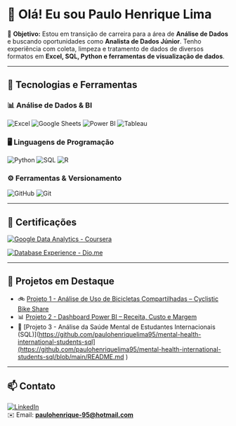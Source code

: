 # 👋 Olá! Eu sou Paulo Henrique Lima

🎯 **Objetivo:** Estou em transição de carreira para a área de **Análise de Dados** e buscando oportunidades como **Analista de Dados Júnior**. Tenho experiência com coleta, limpeza e tratamento de dados de diversos formatos em **Excel, SQL, Python e ferramentas de visualização de dados**.

---

## 🚀 Tecnologias e Ferramentas

### 📊 **Análise de Dados & BI**
![Excel](https://img.shields.io/badge/Excel-217346?style=for-the-badge&logo=microsoft-excel&logoColor=white)
![Google Sheets](https://img.shields.io/badge/Google%20Sheets-34A853?style=for-the-badge&logo=googlesheets&logoColor=white)
![Power BI](https://img.shields.io/badge/Power%20BI-F2C811?style=for-the-badge&logo=powerbi&logoColor=black)
![Tableau](https://img.shields.io/badge/Tableau-E97627?style=for-the-badge&logo=tableau&logoColor=white)

### 🖥 **Linguagens de Programação**
![Python](https://img.shields.io/badge/Python-3776AB?style=for-the-badge&logo=python&logoColor=white)
![SQL](https://img.shields.io/badge/SQL-4479A1?style=for-the-badge&logo=postgresql&logoColor=white)
![R](https://img.shields.io/badge/R-276DC3?style=for-the-badge&logo=r&logoColor=white)

### ⚙️ **Ferramentas & Versionamento**
![GitHub](https://img.shields.io/badge/GitHub-181717?style=for-the-badge&logo=github&logoColor=white)
![Git](https://img.shields.io/badge/Git-F05032?style=for-the-badge&logo=git&logoColor=white)

---

## 📜 Certificações
[![Google Data Analytics - Coursera](https://img.shields.io/badge/Google%20Data%20Analytics-Coursera-2A73CC?style=for-the-badge&logo=Coursera&logoColor=white)](https://www.coursera.org/account/accomplishments/specialization/certificate/BR1E3LSTNLZF)

[![Database Experience - Dio.me](https://img.shields.io/badge/Database%20Experience-DIO.me-EC1C24?style=for-the-badge&logo=data&logoColor=white)](https://hermes.dio.me/certificates/KXFPS7N3.pdf)


---

## 📂 Projetos em Destaque
- 🚲 [Projeto 1 - Análise de Uso de Bicicletas Compartilhadas – Cyclistic Bike Share](https://github.com/paulohenriquelima95/cyclistic-bike-share-analysis/blob/main/README.md)
- 📊 [Projeto 2 - Dashboard Power BI – Receita, Custo e Margem](https://github.com/paulohenriquelima95/dashboard-powerbi-receita-custo-margem/blob/main/README.md)
- 🧠 [Projeto 3 - Análise da Saúde Mental de Estudantes Internacionais (SQL)](https://github.com/paulohenriquelima95/mental-health-international-students-sql](https://github.com/paulohenriquelima95/mental-health-international-students-sql/blob/main/README.md )

---

## 📫 Contato
[![LinkedIn](https://img.shields.io/badge/LinkedIn-0077B5?style=for-the-badge&logo=linkedin&logoColor=white)](https://www.linkedin.com/in/paulohenriquelima95/)  
✉️ Email: **paulohenrique-95@hotmail.com**
